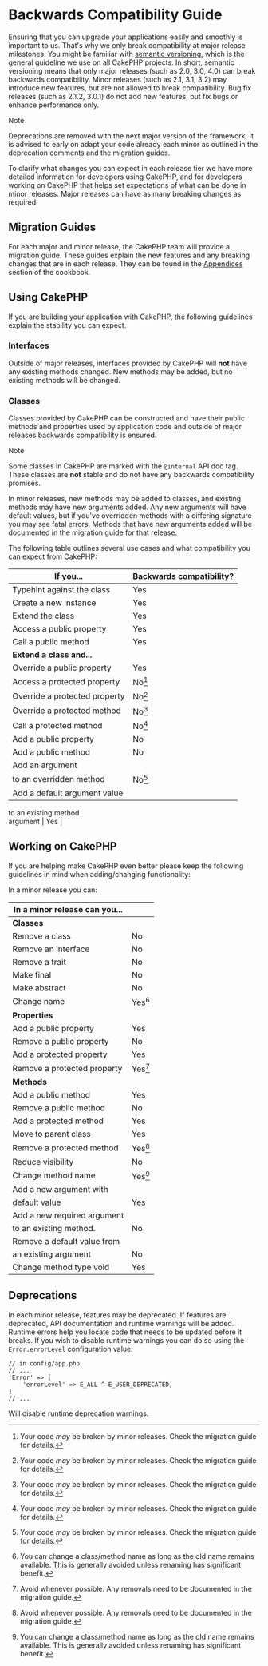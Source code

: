 # Backwards Compatibility Guide

Ensuring that you can upgrade your applications easily and smoothly is important
to us. That's why we only break compatibility at major release milestones.
You might be familiar with [semantic versioning](https://semver.org/), which is
the general guideline we use on all CakePHP projects. In short, semantic
versioning means that only major releases (such as 2.0, 3.0, 4.0) can break
backwards compatibility. Minor releases (such as 2.1, 3.1, 3.2) may introduce new
features, but are not allowed to break compatibility. Bug fix releases (such as 2.1.2,
3.0.1) do not add new features, but fix bugs or enhance performance only.

> [!NOTE]
> Deprecations are removed with the next major version of the framework.
> It is advised to early on adapt your code already each minor as outlined in
> the deprecation comments and the migration guides.

To clarify what changes you can expect in each release tier we have more
detailed information for developers using CakePHP, and for developers working on
CakePHP that helps set expectations of what can be done in minor releases. Major
releases can have as many breaking changes as required.

## Migration Guides

For each major and minor release, the CakePHP team will provide a migration
guide. These guides explain the new features and any breaking changes that are
in each release. They can be found in the [Appendices](../appendices) section of the
cookbook.

## Using CakePHP

If you are building your application with CakePHP, the following guidelines
explain the stability you can expect.

### Interfaces

Outside of major releases, interfaces provided by CakePHP will **not** have any
existing methods changed. New methods may be added, but no existing methods will
be changed.

### Classes

Classes provided by CakePHP can be constructed and have their public methods and
properties used by application code and outside of major releases backwards
compatibility is ensured.

> [!NOTE]
> Some classes in CakePHP are marked with the `@internal` API doc tag. These
> classes are **not** stable and do not have any backwards compatibility
> promises.

In minor releases, new methods may be added to classes, and existing methods may
have new arguments added. Any new arguments will have default values, but if
you've overridden methods with a differing signature you may see fatal errors.
Methods that have new arguments added will be documented in the migration guide
for that release.

The following table outlines several use cases and what compatibility you can
expect from CakePHP:

| If you...                     | Backwards compatibility? |
|-------------------------------|--------------------------|
| Typehint against the class    | Yes                      |
| Create a new instance         | Yes                      |
| Extend the class              | Yes                      |
| Access a public property      | Yes                      |
| Call a public method          | Yes                      |
| **Extend a class and...**     |                          |
| Override a public property    | Yes                      |
| Access a protected property   | No[^1]                   |
| Override a protected property | No[^2]                   |
| Override a protected method   | No[^3]                   |
| Call a protected method       | No[^4]                   |
| Add a public property         | No                       |
| Add a public method           | No                       |
| Add an argument               
 to an overridden method        | No[^5]                   |
| Add a default argument value  
 to an existing method          
 argument                       | Yes                      |

## Working on CakePHP

If you are helping make CakePHP even better please keep the following guidelines
in mind when adding/changing functionality:

In a minor release you can:

| In a minor release can you... |         |
|-------------------------------|---------|
| **Classes**                   |         |
| Remove a class                | No      |
| Remove an interface           | No      |
| Remove a trait                | No      |
| Make final                    | No      |
| Make abstract                 | No      |
| Change name                   | Yes[^6] |
| **Properties**                |         |
| Add a public property         | Yes     |
| Remove a public property      | No      |
| Add a protected property      | Yes     |
| Remove a protected property   | Yes[^7] |
| **Methods**                   |         |
| Add a public method           | Yes     |
| Remove a public method        | No      |
| Add a protected method        | Yes     |
| Move to parent class          | Yes     |
| Remove a protected method     | Yes[^8] |
| Reduce visibility             | No      |
| Change method name            | Yes[^9] |
| Add a new argument with       
 default value                  | Yes     |
| Add a new required argument   
 to an existing method.         | No      |
| Remove a default value from   
 an existing argument           | No      |
| Change method type void       | Yes     |

## Deprecations

In each minor release, features may be deprecated. If features are deprecated,
API documentation and runtime warnings will be added. Runtime errors help you
locate code that needs to be updated before it breaks. If you wish to disable
runtime warnings you can do so using the `Error.errorLevel` configuration
value:

``` text
// in config/app.php
// ...
'Error' => [
    'errorLevel' => E_ALL ^ E_USER_DEPRECATED,
]
// ...
```

Will disable runtime deprecation warnings.

[^1]: Your code *may* be broken by minor releases. Check the migration guide
    for details.

[^2]: Your code *may* be broken by minor releases. Check the migration guide
    for details.

[^3]: Your code *may* be broken by minor releases. Check the migration guide
    for details.

[^4]: Your code *may* be broken by minor releases. Check the migration guide
    for details.

[^5]: Your code *may* be broken by minor releases. Check the migration guide
    for details.

[^6]: You can change a class/method name as long as the old name remains
    available. This is generally avoided unless renaming has significant
    benefit.

[^7]: Avoid whenever possible. Any removals need to be documented in
    the migration guide.

[^8]: Avoid whenever possible. Any removals need to be documented in
    the migration guide.

[^9]: You can change a class/method name as long as the old name remains
    available. This is generally avoided unless renaming has significant
    benefit.
